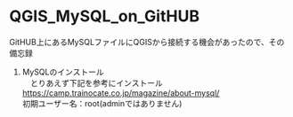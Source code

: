 # QGIS_MySQL_on_GitHUB  
GitHUB上にあるMySQLファイルにQGISから接続する機会があったので、その備忘録  
1. MySQLのインストール  
　とりあえず下記を参考にインストール  
  https://camp.trainocate.co.jp/magazine/about-mysql/  
  初期ユーザー名：root(adminではありません)  

